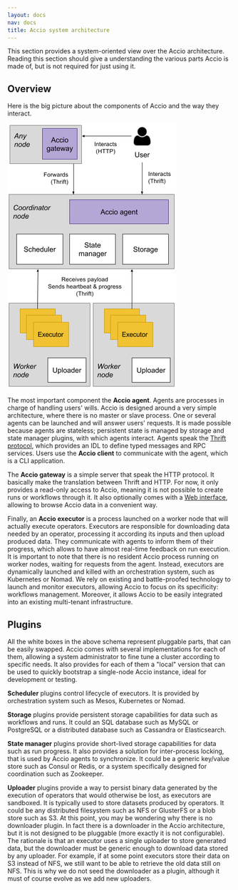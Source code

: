 ```yaml
---
layout: docs
nav: docs
title: Accio system architecture
---
```


This section provides a system-oriented view over the Accio architecture.
Reading this section should give a understanding the various parts Accio is made of, but is not required for just using it.

## Overview

Here is the big picture about the components of Accio and the way they interact.

![Architecture overview](../../images/architecture.png)

The most important component the **Accio agent**.
Agents are processes in charge of handling users' wills.
Accio is designed around a very simple architecture, where there is no master or slave process.
One or several agents can be launched and will answer users' requests.
It is made possible because agents are stateless; persistent state is managed by storage and state manager plugins, with which agents interact.
Agents speak the [Thrift protocol](https://thrift.apache.org/), which provides an IDL to define typed messages and RPC services.
Users use the **Accio client** to communicate with the agent, which is a CLI application.

The **Accio gateway** is a simple server that speak the HTTP protocol.
It basically make the translation between Thrift and HTTP.
For now, it only provides a read-only access to Accio, meaning it is not possible to create runs or workflows through it.
It also optionally comes with a [Web interface](../web-ui/index.html), allowing to browse Accio data in a convenient way.

Finally, an **Accio executor** is a process launched on a worker node that will actually execute operators.
Executors are responsible for downloading data needed by an operator, processing it according its inputs and then upload produced data.
They communicate with agents to inform them of their progress, which allows to have almost real-time feedback on run execution.
It is important to note that there is no resident Accio process running on worker nodes, waiting for requests from the agent.
Instead, executors are dynamically launched and killed with an orchestration system, such as Kubernetes or Nomad.
We rely on existing and battle-proofed technology to launch and monitor executors, allowing Accio to focus on its specificity: workflows management.
Moreover, it allows Accio to be easily integrated into an existing multi-tenant infrastructure.

## Plugins

All the white boxes in the above schema represent pluggable parts, that can be easily swapped.
Accio comes with several implementations for each of them, allowing a system administrator to fine tune a cluster according to specific needs.
It also provides for each of them a "local" version that can be used to quickly bootstrap a single-node Accio instance, ideal for development or testing.

**Scheduler** plugins control lifecycle of executors.
It is provided by orchestration system such as Mesos, Kubernetes or Nomad.

**Storage** plugins provide persistent storage capabilities for data such as workflows and runs.
It could an SQL database such as MySQL or PostgreSQL or a distributed database such as Cassandra or Elasticsearch.

**State manager** plugins provide short-lived storage capabilities for data such as run progress.
It also provides a solution for inter-process locking, that is used by Accio agents to synchronize.
It could be a generic key/value store such as Consul or Redis, or a system specifically designed for coordination such as Zookeeper. 

**Uploader** plugins provide a way to persist binary data generated by the execution of operators that would otherwise be lost, as executors are sandboxed.
It is typically used to store datasets produced by operators.
It could be any distributed filesystem such as NFS or GlusterFS or a blob store such as S3.
At this point, you may be wondering why there is no downloader plugin.
In fact there is a downloader in the Accio architecture, but it is not designed to be pluggable (more exactly it is not configurable).
The rationale is that an executor uses a single uploader to store generated data, but the downloader must be generic enough to download data stored by any uploader.
For example, if at some point executors store their data on S3 instead of NFS, we still want to be able to retrieve the old data still on NFS.
This is why we do not seed the downloader as a plugin, although it must of course evolve as we add new uploaders.